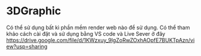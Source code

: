 # 3DGraphic
Có thể sử dụng bất kì phần mềm render web nào để sử dụng. Có thể tham khảo cách cài đặt và sử dụng bằng VS code và Live Sever ở đây https://drive.google.com/file/d/1KWzxuy_9lgZoRwZOxhAOpfE7BUKTpAzn/view?usp=sharing